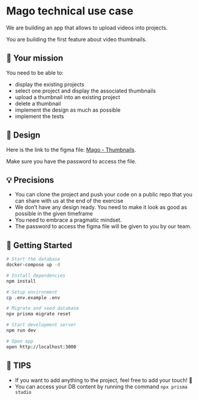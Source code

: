 # Mago technical use case

We are building an app that allows to upload videos into projects.

You are building the first feature about video thumbnails.

## 🎯 Your mission

You need to be able to:

- display the existing projects
- select one project and display the associated thumbnails
- upload a thumbnail into an existing project
- delete a thumbnail
- implement the design as much as possible
- implement the tests

## 💅 Design

Here is the link to the figma file: [Mago - Thumbnails](https://www.figma.com/design/6D7yTLQqiGRDq7Fe5wE98O/Test?node-id=0-1&node-type=CANVAS&t=o0fTzTJEYkibcgoc-0).

Make sure you have the password to access the file.

## 💡 Precisions

- You can clone the project and push your code on a public repo that you can share with us at the end of the exercise
- We don’t have any design ready. You need to make it look as good as possible in the given timeframe
- You need to embrace a pragmatic mindset.
- The password to access the figma file will be given to you by our team.

## 🏁 Getting Started

```bash
# Start the database
docker-compose up -d

# Install dependencies
npm install

# Setup environment
cp .env.example .env

# Migrate and seed database
npx prisma migrate reset

# Start development server
npm run dev

# Open app
open http://localhost:3000
```

## 🤝 TIPS

- If you want to add anything to the project, feel free to add your touch! 💅
- You can access your DB content by running the command `npx prisma studio`
